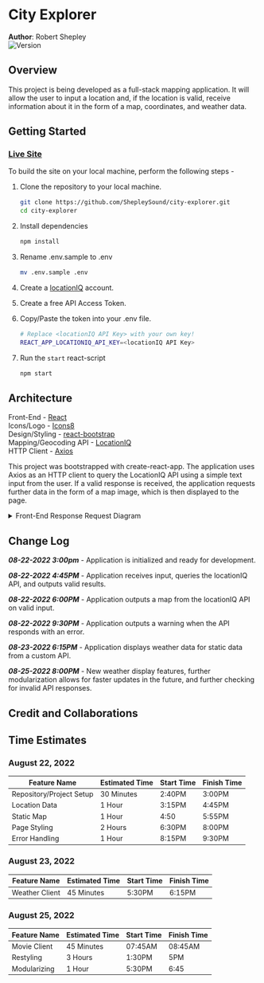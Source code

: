 # City Explorer

**Author**: Robert Shepley  
![Version](https://img.shields.io/github/package-json/v/shepleysound/city-explorer)

## Overview

This project is being developed as a full-stack mapping application. It will allow the user to input a location and, if the location is valid, receive information about it in the form of a map, coordinates, and weather data.

## Getting Started

### [Live Site](https://shepleysound-city-explorer.netlify.app/)

To build the site on your local machine, perform the following steps -

1. Clone the repository to your local machine.

   ```bash
   git clone https://github.com/ShepleySound/city-explorer.git
   cd city-explorer
   ```

2. Install dependencies

   ```bash
   npm install
   ```

3. Rename .env.sample to .env

   ```bash
   mv .env.sample .env
   ```

4. Create a [locationIQ](https://locationiq.com/) account.
5. Create a free API Access Token.
6. Copy/Paste the token into your .env file.

   ```bash
   # Replace <locationIQ API Key> with your own key! 
   REACT_APP_LOCATIONIQ_API_KEY=<locationIQ API Key>
   ```

7. Run the `start` react-script

   ```bash
   npm start
   ```

## Architecture
<!-- Provide a detailed description of the application design. What technologies (languages, libraries, etc) you're using, and any other relevant design information. -->
Front-End - [React](https://reactjs.org/)  
Icons/Logo - [Icons8](icons8.com)  
Design/Styling - [react-bootstrap](https://react-bootstrap.github.io/)  
Mapping/Geocoding API - [LocationIQ](https://locationiq.com/)  
HTTP Client - [Axios](https://www.npmjs.com/package/axios)

This project was bootstrapped with create-react-app. The application uses Axios as an HTTP client to query the LocationIQ API using a simple text input from the user. If a valid response is received, the application requests further data in the form of a map image, which is then displayed to the page.

<details><summary>Front-End Response Request Diagram</summary>

![Request Response Diagram](docs/front-end_request-response_v1.jpg)

![Request Response Diagram](docs/cityexplorer-requestresponse-diagram.jpg)


</details>

## Change Log
<!-- Use this area to document the iterative changes made to your application as each feature is successfully implemented. Use time stamps. Here's an example:
-->

***08-22-2022 3:00pm*** - Application is initialized and ready for development.  

***08-22-2022 4:45PM*** - Application receives input, queries the locationIQ API, and outputs valid results.  

***08-22-2022 6:00PM*** - Application outputs a map from the locationIQ API on valid input.  

***08-22-2022 9:30PM*** - Application outputs a warning when the API responds with an error.  

***08-23-2022 6:15PM*** - Application displays weather data for static data from a custom API.

***08-25-2022 8:00PM*** - New weather display features, further modularization allows for faster updates in the future, and further checking for invalid API responses.

## Credit and Collaborations
<!-- Give credit (and a link) to other people or resources that helped you build this application. -->

## Time Estimates

### August 22, 2022

| Feature Name | Estimated Time | Start Time | Finish Time |
| ------------ | -------------- | ---------- | ----------- |
| Repository/Project Setup | 30 Minutes | 2:40PM | 3:00PM |
| Location Data | 1 Hour | 3:15PM | 4:45PM |
| Static Map | 1 Hour | 4:50 | 5:55PM |
| Page Styling | 2 Hours | 6:30PM | 8:00PM |
| Error Handling | 1 Hour | 8:15PM | 9:30PM |

### August 23, 2022

| Feature Name | Estimated Time | Start Time | Finish Time |
| ------------ | -------------- | ---------- | ----------- |
| Weather Client | 45 Minutes | 5:30PM | 6:15PM |

### August 25, 2022

| Feature Name | Estimated Time | Start Time | Finish Time |
| ------------ | -------------- | ---------- | ----------- |
| Movie Client | 45 Minutes | 07:45AM | 08:45AM |
| Restyling | 3 Hours | 1:30PM | 5PM |
| Modularizing | 1 Hour | 5:30PM | 6:45 |
